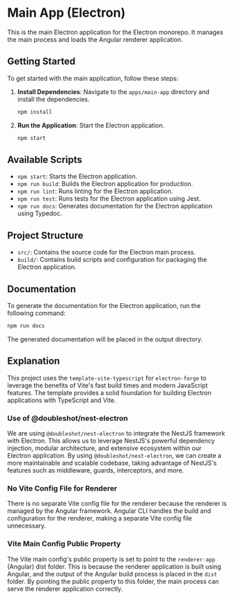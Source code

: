 # Main App (Electron)

This is the main Electron application for the Electron monorepo. It manages the main process and loads the Angular renderer application.

## Getting Started

To get started with the main application, follow these steps:

1. **Install Dependencies**: Navigate to the `apps/main-app` directory and install the dependencies.
    ```sh
    npm install
    ```

2. **Run the Application**: Start the Electron application.
    ```sh
    npm start
    ```

## Available Scripts

- `npm start`: Starts the Electron application.
- `npm run build`: Builds the Electron application for production.
- `npm run lint`: Runs linting for the Electron application.
- `npm run test`: Runs tests for the Electron application using Jest.
- `npm run docs`: Generates documentation for the Electron application using Typedoc.

## Project Structure

- `src/`: Contains the source code for the Electron main process.
- `build/`: Contains build scripts and configuration for packaging the Electron application.

## Documentation

To generate the documentation for the Electron application, run the following command:
```sh
npm run docs
```
The generated documentation will be placed in the output directory.

## Explanation

This project uses the `template-vite-typescript` for `electron-forge` to leverage the benefits of Vite's fast build times and modern JavaScript features. The template provides a solid foundation for building Electron applications with TypeScript and Vite.

### Use of @doubleshot/nest-electron

We are using `@doubleshot/nest-electron` to integrate the NestJS framework with Electron. This allows us to leverage NestJS's powerful dependency injection, modular architecture, and extensive ecosystem within our Electron application. By using `@doubleshot/nest-electron`, we can create a more maintainable and scalable codebase, taking advantage of NestJS's features such as middleware, guards, interceptors, and more.

### No Vite Config File for Renderer

There is no separate Vite config file for the renderer because the renderer is managed by the Angular framework. Angular CLI handles the build and configuration for the renderer, making a separate Vite config file unnecessary.

### Vite Main Config Public Property

The Vite main config's public property is set to point to the `renderer-app` (Angular) dist folder. This is because the renderer application is built using Angular, and the output of the Angular build process is placed in the `dist` folder. By pointing the public property to this folder, the main process can serve the renderer application correctly.
